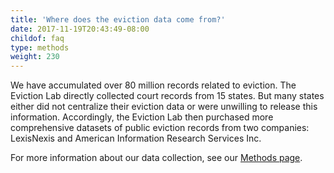 ```yaml
---
title: 'Where does the eviction data come from?'
date: 2017-11-19T20:43:49-08:00
childof: faq
type: methods
weight: 230
---
```

We have accumulated over 80 million records related to eviction. The Eviction Lab directly collected court records from 15 states. But many states either did not centralize their eviction data or were unwilling to release this information. Accordingly, the Eviction Lab then purchased more comprehensive datasets of public eviction records from two companies: LexisNexis and American Information Research Services Inc. 

For more information about our data collection, see our <a href="/methods">Methods page</a>.